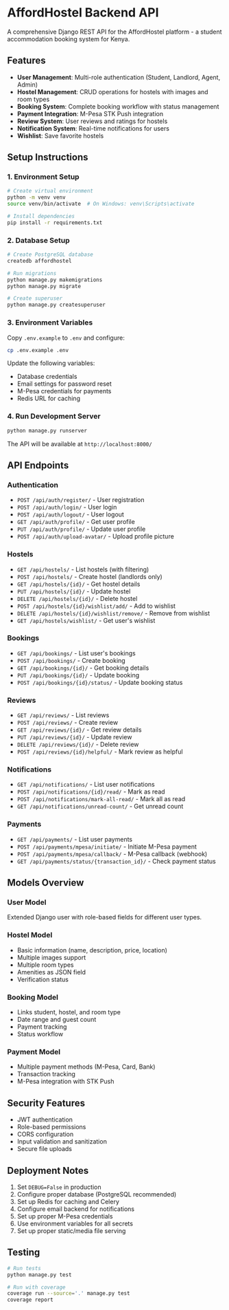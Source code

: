 # AffordHostel Backend API

A comprehensive Django REST API for the AffordHostel platform - a student accommodation booking system for Kenya.

## Features

- **User Management**: Multi-role authentication (Student, Landlord, Agent, Admin)
- **Hostel Management**: CRUD operations for hostels with images and room types
- **Booking System**: Complete booking workflow with status management
- **Payment Integration**: M-Pesa STK Push integration
- **Review System**: User reviews and ratings for hostels
- **Notification System**: Real-time notifications for users
- **Wishlist**: Save favorite hostels

## Setup Instructions

### 1. Environment Setup

```bash
# Create virtual environment
python -m venv venv
source venv/bin/activate  # On Windows: venv\Scripts\activate

# Install dependencies
pip install -r requirements.txt
```

### 2. Database Setup

```bash
# Create PostgreSQL database
createdb affordhostel

# Run migrations
python manage.py makemigrations
python manage.py migrate

# Create superuser
python manage.py createsuperuser
```

### 3. Environment Variables

Copy `.env.example` to `.env` and configure:

```bash
cp .env.example .env
```

Update the following variables:
- Database credentials
- Email settings for password reset
- M-Pesa credentials for payments
- Redis URL for caching

### 4. Run Development Server

```bash
python manage.py runserver
```

The API will be available at `http://localhost:8000/`

## API Endpoints

### Authentication
- `POST /api/auth/register/` - User registration
- `POST /api/auth/login/` - User login
- `POST /api/auth/logout/` - User logout
- `GET /api/auth/profile/` - Get user profile
- `PUT /api/auth/profile/` - Update user profile
- `POST /api/auth/upload-avatar/` - Upload profile picture

### Hostels
- `GET /api/hostels/` - List hostels (with filtering)
- `POST /api/hostels/` - Create hostel (landlords only)
- `GET /api/hostels/{id}/` - Get hostel details
- `PUT /api/hostels/{id}/` - Update hostel
- `DELETE /api/hostels/{id}/` - Delete hostel
- `POST /api/hostels/{id}/wishlist/add/` - Add to wishlist
- `DELETE /api/hostels/{id}/wishlist/remove/` - Remove from wishlist
- `GET /api/hostels/wishlist/` - Get user's wishlist

### Bookings
- `GET /api/bookings/` - List user's bookings
- `POST /api/bookings/` - Create booking
- `GET /api/bookings/{id}/` - Get booking details
- `PUT /api/bookings/{id}/` - Update booking
- `POST /api/bookings/{id}/status/` - Update booking status

### Reviews
- `GET /api/reviews/` - List reviews
- `POST /api/reviews/` - Create review
- `GET /api/reviews/{id}/` - Get review details
- `PUT /api/reviews/{id}/` - Update review
- `DELETE /api/reviews/{id}/` - Delete review
- `POST /api/reviews/{id}/helpful/` - Mark review as helpful

### Notifications
- `GET /api/notifications/` - List user notifications
- `POST /api/notifications/{id}/read/` - Mark as read
- `POST /api/notifications/mark-all-read/` - Mark all as read
- `GET /api/notifications/unread-count/` - Get unread count

### Payments
- `GET /api/payments/` - List user payments
- `POST /api/payments/mpesa/initiate/` - Initiate M-Pesa payment
- `POST /api/payments/mpesa/callback/` - M-Pesa callback (webhook)
- `GET /api/payments/status/{transaction_id}/` - Check payment status

## Models Overview

### User Model
Extended Django user with role-based fields for different user types.

### Hostel Model
- Basic information (name, description, price, location)
- Multiple images support
- Multiple room types
- Amenities as JSON field
- Verification status

### Booking Model
- Links student, hostel, and room type
- Date range and guest count
- Payment tracking
- Status workflow

### Payment Model
- Multiple payment methods (M-Pesa, Card, Bank)
- Transaction tracking
- M-Pesa integration with STK Push

## Security Features

- JWT authentication
- Role-based permissions
- CORS configuration
- Input validation and sanitization
- Secure file uploads

## Deployment Notes

1. Set `DEBUG=False` in production
2. Configure proper database (PostgreSQL recommended)
3. Set up Redis for caching and Celery
4. Configure email backend for notifications
5. Set up proper M-Pesa credentials
6. Use environment variables for all secrets
7. Set up proper static/media file serving

## Testing

```bash
# Run tests
python manage.py test

# Run with coverage
coverage run --source='.' manage.py test
coverage report
```